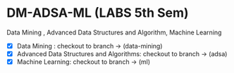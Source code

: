 # DM-ADSA-ML (LABS 5th Sem)
Data Mining , Advanced Data Structures and Algorithm, Machine Learning

- [x] Data Mining : checkout to branch -> (data-mining)
- [x] Advanced Data Structures and Algorithms: checkout to branch -> (adsa)
- [x] Machine Learning: checkout to branch -> (ml)  
